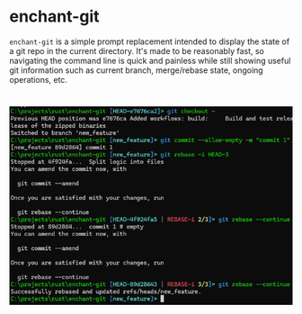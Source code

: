 # enchant-git

`enchant-git` is a simple prompt replacement intended to display the state of a git repo in the current directory.
It's made to be reasonably fast, so navigating the command line is quick and painless while still showing useful git information such as current branch, merge/rebase state, ongoing operations, etc.

# ![Example](.github/assets/example.png)
